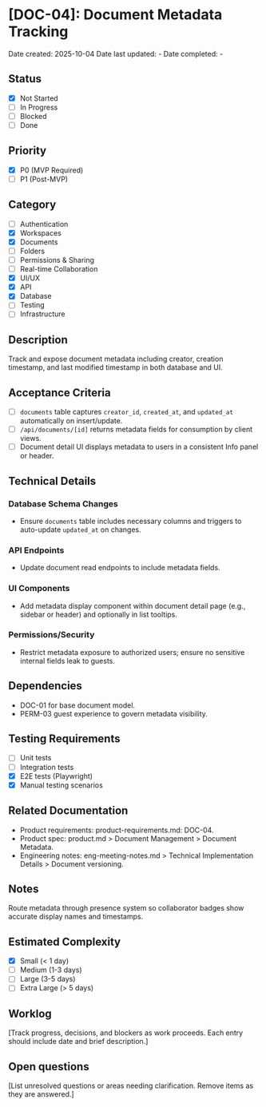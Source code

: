# [DOC-04]: Document Metadata Tracking

Date created: 2025-10-04
Date last updated: -
Date completed: -

## Status

- [x] Not Started
- [ ] In Progress
- [ ] Blocked
- [ ] Done

## Priority

- [x] P0 (MVP Required)
- [ ] P1 (Post-MVP)

## Category

- [ ] Authentication
- [x] Workspaces
- [x] Documents
- [ ] Folders
- [ ] Permissions & Sharing
- [ ] Real-time Collaboration
- [x] UI/UX
- [x] API
- [x] Database
- [ ] Testing
- [ ] Infrastructure

## Description

Track and expose document metadata including creator, creation timestamp, and last modified timestamp in both database and UI.

## Acceptance Criteria

- [ ] `documents` table captures `creator_id`, `created_at`, and `updated_at` automatically on insert/update.
- [ ] `/api/documents/[id]` returns metadata fields for consumption by client views.
- [ ] Document detail UI displays metadata to users in a consistent Info panel or header.

## Technical Details

### Database Schema Changes

- Ensure `documents` table includes necessary columns and triggers to auto-update `updated_at` on changes.

### API Endpoints

- Update document read endpoints to include metadata fields.

### UI Components

- Add metadata display component within document detail page (e.g., sidebar or header) and optionally in list tooltips.

### Permissions/Security

- Restrict metadata exposure to authorized users; ensure no sensitive internal fields leak to guests.

## Dependencies

- DOC-01 for base document model.
- PERM-03 guest experience to govern metadata visibility.

## Testing Requirements

- [ ] Unit tests
- [ ] Integration tests
- [x] E2E tests (Playwright)
- [x] Manual testing scenarios

## Related Documentation

- Product requirements: product-requirements.md: DOC-04.
- Product spec: product.md > Document Management > Document Metadata.
- Engineering notes: eng-meeting-notes.md > Technical Implementation Details > Document versioning.

## Notes

Route metadata through presence system so collaborator badges show accurate display names and timestamps.

## Estimated Complexity

- [x] Small (< 1 day)
- [ ] Medium (1-3 days)
- [ ] Large (3-5 days)
- [ ] Extra Large (> 5 days)

## Worklog

[Track progress, decisions, and blockers as work proceeds. Each entry should include date and brief description.]

## Open questions

[List unresolved questions or areas needing clarification. Remove items as they are answered.]
